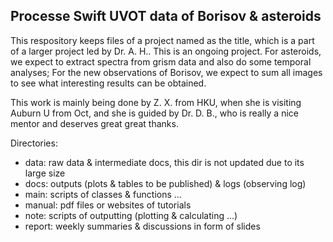 ## Processe Swift UVOT data of Borisov & asteroids


This respository keeps files of a project named as the title, which is a part of a larger project led by Dr. A. H..
This is an ongoing project.
For asteroids, we expect to extract spectra from grism data 
and also do some temporal analyses; For the new observations of Borisov, we expect to sum all images to see what interesting results can be obtained.

This work is mainly being done by Z. X. from HKU, when she is visiting Auburn U from Oct, and she is guided by Dr. D. B., who is really a nice mentor and deserves great great thanks.

Directories:
- data: raw data & intermediate docs, this dir is not updated due to its large size
- docs: outputs (plots & tables to be published) & logs (observing log)
- main: scripts of classes & functions ...
- manual: pdf files or websites of tutorials
- note: scripts of outputting (plotting & calculating ...)
- report: weekly summaries & discussions in form of slides